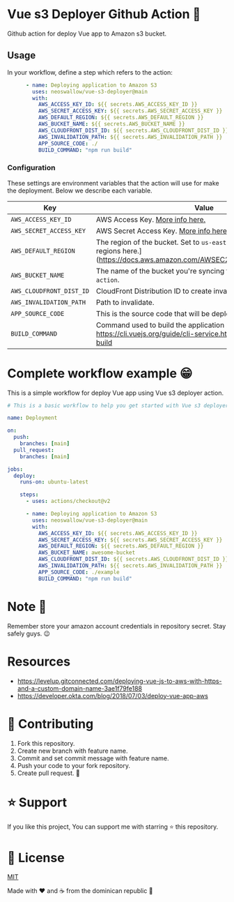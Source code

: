 # Vue s3 Deployer Github Action 🚀

Github action for deploy Vue app to Amazon s3 bucket. 

## Usage

In your workflow, define a step which refers to the action:

```yaml
      - name: Deploying application to Amazon S3
        uses: neoswallow/vue-s3-deployer@main
        with:
          AWS_ACCESS_KEY_ID: ${{ secrets.AWS_ACCESS_KEY_ID }}
          AWS_SECRET_ACCESS_KEY: ${{ secrets.AWS_SECRET_ACCESS_KEY }}
          AWS_DEFAULT_REGION: ${{ secrets.AWS_DEFAULT_REGION }}
          AWS_BUCKET_NAME: ${{ secrets.AWS_BUCKET_NAME }}
          AWS_CLOUDFRONT_DIST_ID: ${{ secrets.AWS_CLOUDFRONT_DIST_ID }}
          AWS_INVALIDATION_PATH: ${{ secrets.AWS_INVALIDATION_PATH }}
          APP_SOURCE_CODE: ./
          BUILD_COMMAND: "npm run build"
```

### Configuration

These settings are environment variables that the action will use for make the deployment. Below we describe each variable.

| Key | Value | Required | Default |
| ------------- | ------------- | ------------- | ------------- |
| `AWS_ACCESS_KEY_ID` | AWS Access Key. [More info here.](https://docs.aws.amazon.com/general/latest/gr/managing-aws-access-keys.html) | **Yes** | N/A |
| `AWS_SECRET_ACCESS_KEY` | AWS Secret Access Key. [More info here.](https://docs.aws.amazon.com/general/latest/gr/managing-aws-access-keys.html) | **Yes** | N/A |
| `AWS_DEFAULT_REGION` | The region of the bucket. Set to `us-east-1` by default. [Full list of regions here.](https://docs.aws.amazon.com/AWSEC2/latest/UserGuide/using-
| `AWS_BUCKET_NAME` | The name of the bucket you're syncing to. For example, `vue-action`. | **Yes** | N/A |
| `AWS_CLOUDFRONT_DIST_ID` | CloudFront Distribution ID to create invalidation on.
| `AWS_INVALIDATION_PATH` | Path to invalidate.
| `APP_SOURCE_CODE` | This is the source code that will be deployed | **yes** | ./
| `BUILD_COMMAND` | Command used to build the application : https://cli.vuejs.org/guide/cli-service.html#vue-cli-service-build | **yes** | production


# Complete workflow example 😁

This is a simple workflow for deploy Vue app using Vue s3 deployer action.

```yaml
# This is a basic workflow to help you get started with Vue s3 deployer action

name: Deployment

on:
  push:
    branches: [main]
  pull_request:
    branches: [main]

jobs:
  deploy:
    runs-on: ubuntu-latest

    steps:
      - uses: actions/checkout@v2

      - name: Deploying application to Amazon S3
        uses: neoswallow/vue-s3-deployer@main
        with:
          AWS_ACCESS_KEY_ID: ${{ secrets.AWS_ACCESS_KEY_ID }}
          AWS_SECRET_ACCESS_KEY: ${{ secrets.AWS_SECRET_ACCESS_KEY }}
          AWS_DEFAULT_REGION: ${{ secrets.AWS_DEFAULT_REGION }}
          AWS_BUCKET_NAME: awesome-bucket
          AWS_CLOUDFRONT_DIST_ID: ${{ secrets.AWS_CLOUDFRONT_DIST_ID }}
          AWS_INVALIDATION_PATH: ${{ secrets.AWS_INVALIDATION_PATH }}
          APP_SOURCE_CODE: ./example
          BUILD_COMMAND: "npm run build"
```

# Note 👀

Remember store your amazon account credentials in repository secret. Stay safely guys. 😉

# Resources

- https://levelup.gitconnected.com/deploying-vue-js-to-aws-with-https-and-a-custom-domain-name-3ae1f79fe188
- https://developer.okta.com/blog/2018/07/03/deploy-vue-app-aws


# 🤝 Contributing

1. Fork this repository.
2. Create new branch with feature name.
3. Commit and set commit message with feature name.
4. Push your code to your fork repository.
5. Create pull request. 🙂

# ⭐️ Support

If you like this project, You can support me with starring ⭐ this repository.

# 📄 License

[MIT](LICENSE)

Made with ❤️ and ☕️ from the dominican republic 🌴
